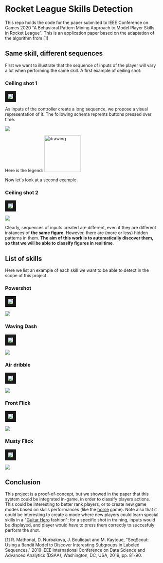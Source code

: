 # Rocket League Skills Detection 

This repo holds the code for the paper submited to IEEE Conference on Games 2020 "A Behavioral Pattern Mining Approach to Model Player Skills in Rocket League". This is an application paper based on the adaptation of the algorithm from [1]

## Same skill, different sequences
First we want to illustrate that the sequence of inputs of the player will vary a lot when performing the same skill.
A first example of ceiling shot:
### Ceiling shot 1
<a href="https://www.youtube.com/watch?v=ybQJ1hs1slE
" target="_blank"><img src="https://raw.githubusercontent.com/Romathonat/RocketLeagueSkillsDetection/master/images/ceiling_shot_1_mini.png" border="10" /></a>

As inputs of the controller create a long sequence, we propose a visual representation of it. The following schema reprents buttons pressed over time.

![](https://raw.githubusercontent.com/Romathonat/RocketLeagueSkillsDetection/master/images/ceiling_shot_1.png)

Here is the legend:
<img src="https://raw.githubusercontent.com/Romathonat/RocketLeagueSkillsDetection/master/images/legend.png" alt="drawing" width="120"/>


Now let's look at a second example
### Ceiling shot 2
<a href="https://www.youtube.com/watch?v=WlWMyznvTj4" target="_blank"><img src="https://raw.githubusercontent.com/Romathonat/RocketLeagueSkillsDetection/master/images/ceiling_shot_2_mini.png" border="10" /></a>

![](https://raw.githubusercontent.com/Romathonat/RocketLeagueSkillsDetection/master/images/ceiling_shot_2.png)

Clearly, sequences of inputs created are different, even if they are different instances of **the same figure**. However, there are (more or less) hidden patterns in them. **The aim of this work is to automatically discover them, so that we will be able to classify figures in real time**. 

## List of skills
Here we list an example of each skill we want to be able to detect in the scope of this project.

### Powershot
<a href="https://www.youtube.com/watch?v=7D_QwT7jJxg" target="_blank"><img src="https://raw.githubusercontent.com/Romathonat/RocketLeagueSkillsDetection/master/images/powershot_mini.png" border="10" /></a>

![](https://raw.githubusercontent.com/Romathonat/RocketLeagueSkillsDetection/master/images/powershot.png)

### Waving Dash
<a href="https://www.youtube.com/watch?v=-eqBV1e0VVc" target="_blank"><img src="https://raw.githubusercontent.com/Romathonat/RocketLeagueSkillsDetection/master/images/waving_dash_mini.png" border="10" /></a>

![](https://raw.githubusercontent.com/Romathonat/RocketLeagueSkillsDetection/master/images/waving_dash.png)

### Air dribble
<a href="https://www.youtube.com/watch?v=EtEqgPVkC1U" target="_blank"><img src="https://raw.githubusercontent.com/Romathonat/RocketLeagueSkillsDetection/master/images/air_dribble_mini.png" border="10" /></a>

![](https://raw.githubusercontent.com/Romathonat/RocketLeagueSkillsDetection/master/images/air_dribble.png)

### Front Flick
<a href="https://www.youtube.com/watch?v=ArYibJO4sK8" target="_blank"><img src="https://raw.githubusercontent.com/Romathonat/RocketLeagueSkillsDetection/master/images/front_flick_mini.png" border="10" /></a>

![](https://raw.githubusercontent.com/Romathonat/RocketLeagueSkillsDetection/master/images/front_flick.png)

### Musty Flick
<a href="https://www.youtube.com/watch?v=o0FwER0dFgE" target="_blank"><img src="https://raw.githubusercontent.com/Romathonat/RocketLeagueSkillsDetection/master/images/musty_flick_mini.png" border="10" /></a>

![](https://raw.githubusercontent.com/Romathonat/RocketLeagueSkillsDetection/master/images/musyt_flick.png)

## Conclusion
This project is a proof-of-concept, but we showed in the paper that this system could be integrated in-game, in order to classify players actions. This could be interesting to better rank players, or to create new game modes based on skills performances (like the [horse](https://fr.wikipedia.org/wiki/HORSE_(basket-ball)) game). Note also that it could be interesting to create a mode where new players could learn special skills in a "[Guitar Hero](https://en.wikipedia.org/wiki/Guitar_Hero) fashion": for a specific shot in training, inputs would be displayed, and player would have to press them correctly to succesfuly perform the shot.

[1] R. Mathonat, D. Nurbakova, J. Boulicaut and M. Kaytoue, "SeqScout: Using a Bandit Model to Discover Interesting Subgroups in Labeled Sequences," 2019 IEEE International Conference on Data Science and Advanced Analytics (DSAA), Washington, DC, USA, 2019, pp. 81-90.
